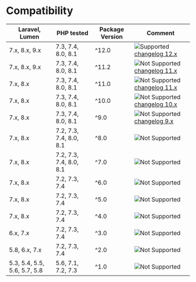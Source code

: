 # Compatibility

| Laravel, Lumen               | PHP tested              | Package Version | Comment                                                                       |
|------------------------------|-------------------------|-----------------|-------------------------------------------------------------------------------|
| 7.x, 8.x, 9.x                | 7.3, 7.4, 8.0, 8.1      | ^12.0           | ![Supported][badge_supported] [changelog 12.x](../changelog.md#_12-x)         |
| 7.x, 8.x, 9.x                | 7.3, 7.4, 8.0, 8.1      | ^11.2           | ![Not Supported][badge_not_supported] [changelog 11.x](../changelog.md#_11-x) |
| 7.x, 8.x                     | 7.3, 7.4, 8.0, 8.1      | ^11.0           | ![Not Supported][badge_not_supported] [changelog 11.x](../changelog.md#_11-x) |
| 7.x, 8.x                     | 7.3, 7.4, 8.0, 8.1      | ^10.0           | ![Not Supported][badge_not_supported] [changelog 10.x](../changelog.md#_10-x) |
| 7.x, 8.x                     | 7.3, 7.4, 8.0, 8.1      | ^9.0            | ![Not Supported][badge_not_supported] [changelog 9.x](../changelog.md#_9-x)   |
| 7.x, 8.x                     | 7.2, 7.3, 7.4, 8.0, 8.1 | ^8.0            | ![Not Supported][badge_not_supported]                                         |
| 7.x, 8.x                     | 7.2, 7.3, 7.4, 8.0, 8.1 | ^7.0            | ![Not Supported][badge_not_supported]                                         |
| 7.x, 8.x                     | 7.2, 7.3, 7.4           | ^6.0            | ![Not Supported][badge_not_supported]                                         |
| 7.x, 8.x                     | 7.2, 7.3, 7.4           | ^5.0            | ![Not Supported][badge_not_supported]                                         |
| 7.x, 8.x                     | 7.2, 7.3, 7.4           | ^4.0            | ![Not Supported][badge_not_supported]                                         |
| 6.x, 7.x                     | 7.2, 7.3, 7.4           | ^3.0            | ![Not Supported][badge_not_supported]                                         |
| 5.8, 6.x, 7.x                | 7.2, 7.3, 7.4           | ^2.0            | ![Not Supported][badge_not_supported]                                         |
| 5.3, 5.4, 5.5, 5.6, 5.7, 5.8 | 5.6, 7.1, 7.2, 7.3      | ^1.0            | ![Not Supported][badge_not_supported]                                         |

[badge_not_supported]:          https://img.shields.io/badge/not%20supported-lightgrey?style=flat-square

[badge_supported]:              https://img.shields.io/badge/supported-green?style=flat-square
